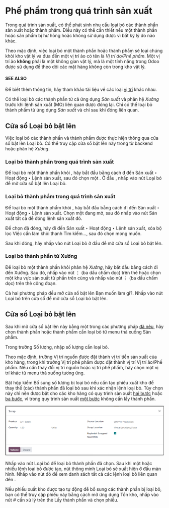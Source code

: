# Phế phẩm trong quá trình sản xuất

Trong quá trình sản xuất, có thể phát sinh nhu cầu loại bỏ các thành phần sản xuất hoặc thành phẩm. Điều này có thể cần thiết nếu một thành phần hoặc sản phẩm bị hư hỏng hoặc không sử dụng được vì bất kỳ lý do nào khác.

Theo mặc định, việc loại bỏ một thành phần hoặc thành phẩm sẽ loại chúng khỏi kho vật lý và đưa đến một vị trí ảo có tên là *Vị trí ảo/Phế phẩm*. Một vị trí ảo **không** phải là một không gian vật lý, mà là một tính năng trong Odoo được sử dụng để theo dõi các mặt hàng không còn trong kho vật lý.

#### SEE ALSO
Để biết thêm thông tin, hãy tham khảo tài liệu về các loại [vị trí](applications/inventory_and_mrp/inventory/warehouses_storage/inventory_management.md) khác nhau.

Có thể loại bỏ các thành phần từ cả ứng dụng *Sản xuất* và phân hệ *Xưởng* trước khi lệnh sản xuất (MO) liên quan được đóng lại. Chỉ có thể loại bỏ thành phẩm từ ứng dụng *Sản xuất* và chỉ sau khi đóng  liên quan.

<a id="manufacturing-management-scrap-window"></a>

## Cửa sổ Loại bỏ bật lên

Việc loại bỏ các thành phần và thành phẩm được thực hiện thông qua cửa sổ bật lên Loại bỏ. Có thể truy cập cửa sổ bật lên này trong  từ backend hoặc phân hệ *Xưởng*.

### Loại bỏ thành phần trong quá trình sản xuất

Để loại bỏ một thành phần khỏi , hãy bắt đầu bằng cách đ đến Sản xuất ‣ Hoạt động ‣ Lệnh sản xuất, sau đó chọn một . Ở đầu , nhấp vào nút Loại bỏ để mở cửa sổ bật lên Loại bỏ.

### Loại bỏ thành phẩm trong quá trình sản xuất

Để loại bỏ một thành phẩm khỏi , hãy bắt đầu bằng cách đi đến Sản xuất ‣ Hoạt động ‣ Lệnh sản xuất. Chọn một  đang mở, sau đó nhấp vào nút Sản xuất tất cả để đóng lệnh sản xuất đó.

Để chọn  đã đóng, hãy đi đến Sản xuất ‣ Hoạt động ‣ Lệnh sản xuất, xóa bộ lọc Việc cần làm khỏi thanh Tìm kiếm..., sau đó chọn  mong muốn.

Sau khi đóng, hãy nhấp vào nút Loại bỏ ở đầu  để mở cửa sổ Loại bỏ bật lên.

### Loại bỏ thành phần từ Xưởng

Để loại bỏ một thành phần khỏi phân hệ *Xưởng*, hãy bắt đầu bằng cách đi đến Xưởng. Sau đó, nhấp vào nút ⋮ (ba dấu chấm dọc) trên thẻ  hoặc chọn một khu vực sản xuất từ phần trên cùng và nhấp vào nút ⋮ (ba dấu chấm dọc) trên thẻ công đoạn.

Cả hai phương pháp đều mở cửa sổ bật lên Bạn muốn làm gì?. Nhấp vào nút Loại bỏ trên cửa sổ để mở cửa sổ Loại bỏ bật lên.

## Cửa sổ Loại bỏ bật lên

Sau khi mở cửa sổ bật lên này bằng một trong các phương pháp [đã nêu](#manufacturing-management-scrap-window), hãy chọn thành phần hoặc thành phẩm cần loại bỏ từ menu thả xuống Sản phẩm.

Trong trường Số lượng, nhập số lượng cần loại bỏ.

Theo mặc định, trường Vị trí nguồn được đặt thành vị trí tiền sản xuất của kho hàng, trong khi trường Vị trí phế phẩm được đặt thành vị trí Vị trí ảo/Phế phẩm. Nếu cần thay đổi vị trí nguồn hoặc vị trí phế phẩm, hãy chọn một vị trí khác từ menu thả xuống tương ứng.

Bật hộp kiểm Bổ sung số lượng bị loại bỏ nếu cần tạo phiếu xuất kho để thay thế (các) thành phần đã loại bỏ sau khi xác nhận lệnh loại bỏ. Tùy chọn này chỉ nên được bật cho các kho hàng có quy trình sản xuất [hai bước](applications/inventory_and_mrp/manufacturing/basic_setup/two_step_manufacturing.md) hoặc [ba bước](applications/inventory_and_mrp/manufacturing/basic_setup/three_step_manufacturing.md), vì trong quy trình sản xuất [một bước](applications/inventory_and_mrp/manufacturing/basic_setup/one_step_manufacturing.md) không cần lấy thành phần.

![Cửa sổ Loại bỏ bật lên.](../../../../.gitbook/assets/scrap-window.png)

Nhấp vào nút Loại bỏ để loại bỏ thành phần đã chọn. Sau khi một hoặc nhiều lệnh loại bỏ được tạo, nút thông minh Loại bỏ sẽ xuất hiện ở đầu màn hình. Nhấp vào nút đó để xem danh sách tất cả các lệnh loại bỏ liên quan đến .

Nếu phiếu xuất kho được tạo tự động để bổ sung các thành phần bị loại bỏ, bạn có thể truy cập phiếu này bằng cách mở ứng dụng Tồn kho, nhấp vào nút # cần xử lý trên thẻ Lấy thành phần và chọn phiếu.
